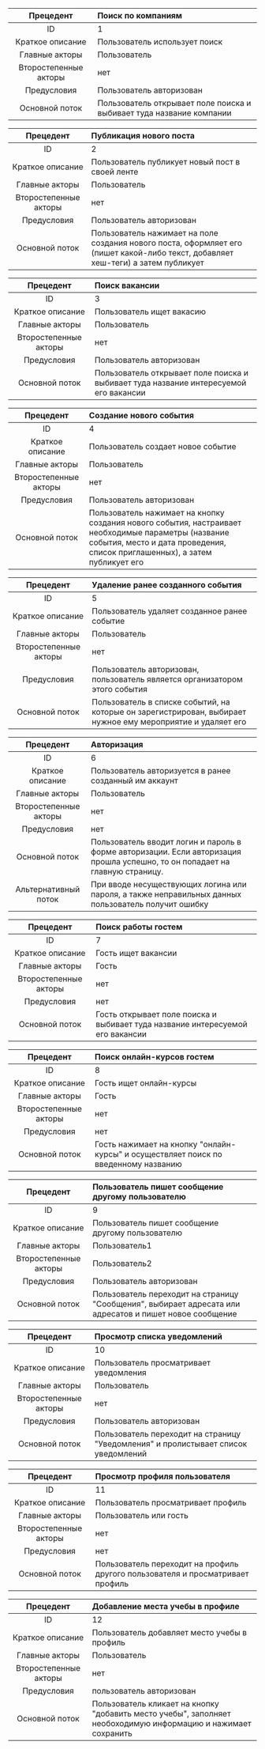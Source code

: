 Прецедент             | Поиск по компаниям
:-----:               | :---- 
ID                    | 1
Краткое описание      | Пользователь использует поиск
Главные акторы        | Пользователь
Второстепенные акторы | нет
Предусловия           | Пользователь авторизован
Основной поток        |  Пользователь открывает поле поиска и выбивает туда название компании

Прецедент             | Публикация нового поста
:-----:               | :---- 
ID                    | 2
Краткое описание      | Пользователь публикует новый пост в своей ленте
Главные акторы        | Пользователь
Второстепенные акторы | нет
Предусловия           | Пользователь авторизован
Основной поток        |  Пользователь нажимает на поле создания нового поста, оформляет его (пишет какой-либо текст, добавляет хеш-теги) а затем публикует

Прецедент             | Поиск вакансии
:-----:               | :---- 
ID                    | 3
Краткое описание      | Пользователь ищет вакасию
Главные акторы        | Пользователь
Второстепенные акторы | нет
Предусловия           | Пользователь авторизован
Основной поток        |  Пользователь открывает поле поиска и выбивает туда название интересуемой его вакансии

Прецедент             | Создание нового события
:-----:               | :---- 
ID                    | 4
Краткое описание      | Пользователь создает новое событие
Главные акторы        | Пользователь
Второстепенные акторы | нет
Предусловия           | Пользователь авторизован
Основной поток        |  Пользователь нажимает на кнопку создания нового события, настраивает необходимые параметры (название события, место и дата проведения, список приглашенных), а затем публикует его

Прецедент             | Удаление ранее созданного события
:-----:               | :---- 
ID                    | 5
Краткое описание      | Пользователь удаляет созданное ранее событие
Главные акторы        | Пользователь
Второстепенные акторы | нет
Предусловия           | Пользователь авторизован, пользователь является организатором этого события
Основной поток        |  Пользователь в списке событий, на которые он зарегистрирован, выбирает нужное ему мероприятие и удаляет его

Прецедент             | Авторизация
:-----:               | :---- 
ID                    | 6
Краткое описание      | Пользователь авторизуется в ранее созданный им аккаунт
Главные акторы        | Пользователь
Второстепенные акторы | нет
Предусловия           | нет
Основной поток        | Пользователь вводит логин и пароль в форме авторизации. Если авторизация прошла успешно, то он попадает на главную страницу.
Альтернативный поток | При вводе несуществующих логина или пароля, а также неправильных данных пользователь получит ошибку

Прецедент             | Поиск работы гостем
:-----:               | :---- 
ID                    | 7
Краткое описание      | Гость ищет вакансии
Главные акторы        | Гость
Второстепенные акторы | нет
Предусловия           | нет
Основной поток        | Гость открывает поле поиска и выбивает туда название интересуемой его вакансии

Прецедент             | Поиск онлайн-курсов гостем
:-----:               | :---- 
ID                    | 8
Краткое описание      | Гость ищет онлайн-курсы
Главные акторы        | Гость
Второстепенные акторы | нет
Предусловия           | нет
Основной поток        | Гость нажимает на кнопку "онлайн-курсы" и осуществляет поиск по введенному названию

Прецедент             | Пользователь пишет сообщение другому пользователю
:-----:               | :---- 
ID                    | 9
Краткое описание      | Пользователь пишет сообщение другому пользователю
Главные акторы        | Пользователь1
Второстепенные акторы | Пользователь2
Предусловия           | Пользователь авторизован
Основной поток        | Пользователь переходит на страницу "Сообщения", выбирает адресата или адресатов и пишет новое сообщение

Прецедент             | Просмотр списка уведомлений
:-----:               | :---- 
ID                    | 10
Краткое описание      | Пользователь просматривает уведомления
Главные акторы        | Пользователь
Второстепенные акторы | нет
Предусловия           | Пользователь авторизован
Основной поток        | Пользователь переходит на страницу "Уведомления" и пролистывает список уведомлений

Прецедент             | Просмотр профиля пользователя
:-----:               | :---- 
ID                    | 11
Краткое описание      | Пользователь просматривает профиль
Главные акторы        | Пользователь или гость
Второстепенные акторы | нет
Предусловия           | нет
Основной поток        | Пользователь переходит на профиль другого пользователя и просматривает профиль

Прецедент             | Добавление места учебы в профиле
:-----:               | :---- 
ID                    | 12
Краткое описание      | Пользователь добавляет место учебы в профиль
Главные акторы        | Пользователь
Второстепенные акторы | нет
Предусловия           | пользователь авторизован
Основной поток        | Пользователь кликает на кнопку "добавить место учебы", заполняет необоходимую информацию и нажимает сохранить

